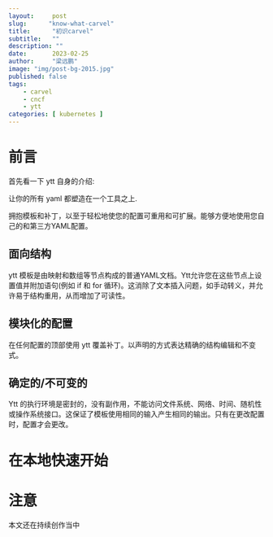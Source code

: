 ```yaml
---
layout:     post 
slug:      "know-what-carvel"
title:      "初识carvel"
subtitle:   ""
description: ""
date:       2023-02-25
author:     "梁远鹏"
image: "img/post-bg-2015.jpg"
published: false
tags:
    - carvel 
    - cncf
    - ytt
categories: [ kubernetes ]
---
```



# 前言    

首先看一下 ytt 自身的介绍:

让你的所有 yaml 都塑造在一个工具之上.

拥抱模板和补丁，以至于轻松地使您的配置可重用和可扩展。能够方便地使用您自己的和第三方YAML配置。

## 面向结构

ytt 模板是由映射和数组等节点构成的普通YAML文档。Ytt允许您在这些节点上设置值并附加语句(例如 if 和 for 循环)。这消除了文本插入问题，如手动转义，并允许易于结构重用，从而增加了可读性。

## 模块化的配置

在任何配置的顶部使用 ytt 覆盖补丁。以声明的方式表达精确的结构编辑和不变式。

## 确定的/不可变的

Ytt 的执行环境是密封的，没有副作用，不能访问文件系统、网络、时间、随机性或操作系统接口。这保证了模板使用相同的输入产生相同的输出。只有在更改配置时，配置才会更改。


# 在本地快速开始


# 注意 

本文还在持续创作当中